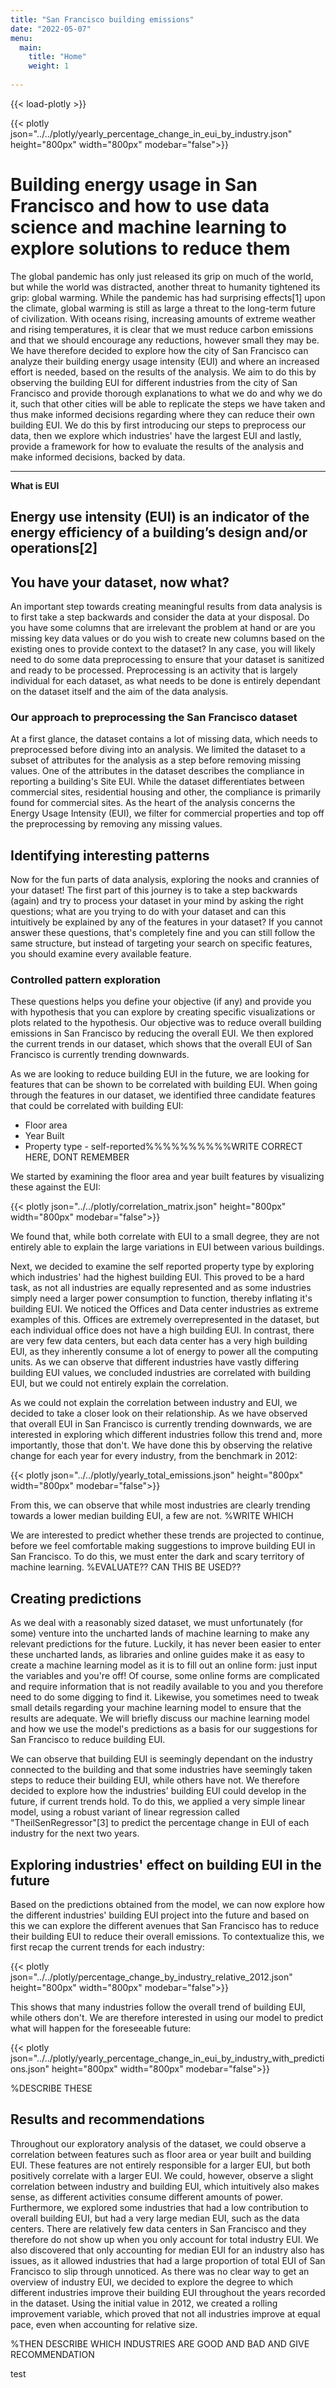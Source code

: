 ```yaml
---
title: "San Francisco building emissions"
date: "2022-05-07"
menu:
  main:
    title: "Home"
    weight: 1
  
---
```

{{< load-plotly >}}

{{< plotly json="../../plotly/yearly_percentage_change_in_eui_by_industry.json" height="800px" width="800px" modebar="false">}}
# Building energy usage in San Francisco and how to use data science and machine learning to explore solutions to reduce them

The global pandemic has only just released its grip on much of the world, but while the world was distracted, another threat to humanity tightened its grip: global warming. While the pandemic has had surprising effects[1] upon the climate, global warming is still as large a threat to the long-term future of civilization. With oceans rising, increasing amounts of extreme weather and rising temperatures, it is clear that we must reduce carbon emissions and that we should encourage any reductions, however small they may be. We have therefore decided to explore how the city of San Francisco can analyze their building energy usage intensity (EUI) and where an increased effort is needed, based on the results of the analysis. We aim to do this by observing the building EUI for different industries from the city of San Francisco and provide thorough explanations to what we do and why we do it, such that other cities will be able to replicate the steps we have taken and thus make informed decisions regarding where they can reduce their own building EUI. We do this by first introducing our steps to preprocess our data, then we explore which industries' have the largest EUI and lastly, provide a framework for how to evaluate the results of the analysis and make informed decisions, backed by data. 

---
**What is EUI**

Energy use intensity (EUI) is an indicator of the energy efficiency of a building’s design and/or operations[2]
---

## You have your dataset, now what?

An important step towards creating meaningful results from data analysis is to first take a step backwards and consider the data at your disposal. Do you have some columns that are irrelevant the problem at hand or are you missing key data values or do you wish to create new columns based on the existing ones to provide context to the dataset? In any case, you will likely need to do some data preprocessing to ensure that your dataset is sanitized and ready to be processed. Preprocessing is an activity that is largely individual for each dataset, as what needs to be done is entirely dependant on the dataset itself and the aim of the data analysis. 

### Our approach to preprocessing the San Francisco dataset

At a first glance, the dataset contains a lot of missing data, which needs to preprocessed before diving into an analysis.
We limited the dataset to a subset of attributes for the analysis as a step before removing missing values.
One of the attributes in the dataset describes the compliance in reporting a building's Site EUI.
While the dataset differentiates between commercial sites, residential housing and other, the compliance is primarily found for commercial sites. 
As the heart of the analysis concerns the Energy Usage Intensity (EUI), we filter for commercial properties and top off the preprocessing by removing any missing values.


## Identifying interesting patterns

Now for the fun parts of data analysis, exploring the nooks and crannies of your dataset! The first part of this journey is to take a step backwards (again) and try to process your dataset in your mind by asking the right questions; what are you trying to do with your dataset and can this intuitively be explained by any of the features in your dataset? If you cannot answer these questions, that's completely fine and you can still follow the same structure, but instead of targeting your search on specific features, you should examine every available feature. 

### Controlled pattern exploration

These questions helps you define your objective (if any) and provide you with hypothesis that you can explore by creating specific visualizations or plots related to the hypothesis. Our objective was to reduce overall building emissions in San Francisco by reducing the overall EUI. We then explored the current trends in our dataset, which shows that the overall EUI of San Francisco is currently trending downwards. 

As we are looking to reduce building EUI in the future, we are looking for features that can be shown to be correlated with building EUI. When going through the features in our dataset, we identified three candidate features that could be correlated with building EUI: 

 - Floor area
 - Year Built
 - Property type - self-reported%%%%%%%%%%WRITE CORRECT HERE, DONT REMEMBER

We started by examining the floor area and year built features by visualizing these against the EUI:

{{< plotly json="../../plotly/correlation_matrix.json" height="800px" width="800px" modebar="false">}}

We found that, while both correlate with EUI to a small degree, they are not entirely able to explain the large variations in EUI between various buildings. 

Next, we decided to examine the self reported property type by exploring which industries' had the highest building EUI. This proved to be a hard task, as not all industries are equally represented and as some industries simply need a larger power consumption to function, thereby inflating it's building EUI. We noticed the Offices and Data center industries as extreme examples of this. Offices are extremely overrepresented in the dataset, but each individual office does not have a high building EUI. In contrast, there are very few data centers, but each data center has a very high building EUI, as they inherently consume a lot of energy to power all the computing units. As we can observe that different industries have vastly differing building EUI values, we concluded industries are correlated with building EUI, but we could not entirely explain the correlation. 

As we could not explain the correlation between industry and EUI, we decided to take a closer look on their relationship. As we have observed that overall EUI in San Francisco is currently trending downwards, we are interested in exploring which different industries follow this trend and, more importantly, those that don't. We have done this by observing the relative change for each year for every industry, from the benchmark in 2012:

{{< plotly json="../../plotly/yearly_total_emissions.json" height="800px" width="800px" modebar="false">}}

From this, we can observe that while most industries are clearly trending towards a lower median building EUI, a few are not. %WRITE WHICH

We are interested to predict whether these trends are projected to continue, before we feel comfortable making suggestions to improve building EUI in San Francisco. To do this, we must enter the dark and scary territory of machine learning. %EVALUATE?? CAN THIS BE USED??


## Creating predictions

As we deal with a reasonably sized dataset, we must unfortunately (for some) venture into the uncharted lands of machine learning to make any relevant predictions for the future. Luckily, it has never been easier to enter these uncharted lands, as libraries and online guides make it as easy to create a machine learning model as it is to fill out an online form: just input the variables and you're off! Of course, some online forms are complicated and require information that is not readily available to you and you therefore need to do some digging to find it. Likewise, you sometimes need to tweak small details regarding your machine learning model to ensure that the results are adequate. We will briefly discuss our machine learning model and how we use the model's predictions as a basis for our suggestions for San Francisco to reduce building EUI. 

We can observe that building EUI is seemingly dependant on the industry connected to the building and that some industries have seemingly taken steps to reduce their building EUI, while others have not. We therefore decided to explore how the industries' building EUI could develop in the future, if current trends hold. To do this, we applied a very simple linear model, using a robust variant of linear regression called "TheilSenRegressor"[3] to predict the percentage change in EUI of each industry for the next two years. 

## Exploring industries' effect on building EUI in the future

Based on the predictions obtained from the model, we can now explore how the different industries' building EUI project into the future and based on this we can explore the different avenues that San Francisco has to reduce their building EUI to reduce their overall emissions. To contextualize this, we first recap the current trends for each industry:

{{< plotly json="../../plotly/percentage_change_by_industry_relative_2012.json" height="800px" width="800px" modebar="false">}}

This shows that many industries follow the overall trend of building EUI, while others don't. We are therefore interested in using our model to predict what will happen for the foreseeable future: 

{{< plotly json="../../plotly/yearly_percentage_change_in_eui_by_industry_with_predictions.json" height="800px" width="800px" modebar="false">}}

%DESCRIBE THESE

## Results and recommendations

Throughout our exploratory analysis of the dataset, we could observe a correlation between features such as floor area or year built and building EUI. These features are not entirely responsible for a larger EUI, but both positively correlate with a larger EUI. We could, however, observe a slight correlation between industry and building EUI, which intuitively also makes sense, as different activities consume different amounts of power. Furthermore, we explored some industries that had a low contribution to overall building EUI, but had a very large median EUI, such as the data centers. There are relatively few data centers in San Francisco and they therefore do not show up when you only account for total industry EUI. We also discovered that only accounting for median EUI for an industry also has issues, as it allowed industries that had a large proportion of total EUI of San Francisco to slip through unnoticed. As there was no clear way to get an overview of industry EUI, we decided to explore the degree to which different industries improve their building EUI throughout the years recorded in the dataset. Using the initial value in 2012, we created a rolling improvement variable, which proved that not all industries improve at equal pace, even when accounting for relative size. 


%THEN DESCRIBE WHICH INDUSTRIES ARE GOOD AND BAD AND GIVE RECOMMENDATION

test